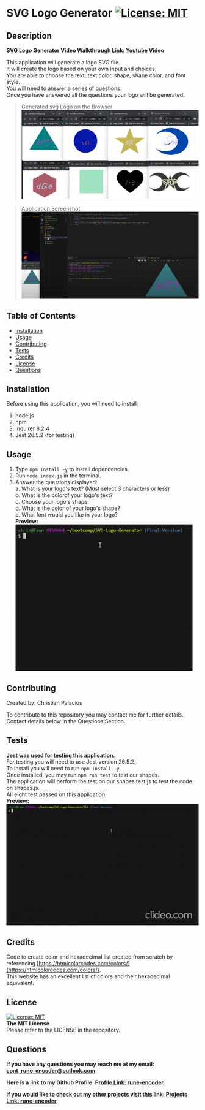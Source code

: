 # SVG Logo Generator [![License: MIT](https://img.shields.io/badge/License-MIT-yellow.svg)](https://opensource.org/licenses/MIT) 

 ## Description
 
 **SVG Logo Generator Video Walkthrough Link: [Youtube Video](https://www.youtube.com/watch?v=b4VhrR389VU)** 
 
 This application will generate a logo SVG file.  
 It will create the logo based on your own input and choices.  
 You are able to choose the text, text color, shape, shape color, and font style.  
 You will need to answer a series of questions.  
 Once you have answered all the questions your logo will be generated.  
 
 >Generated svg Logo on the Browser
 ![Screenshot](./assets/screenshots/generated-shapes.png) 
 
>Application Screenshot
 ![Screenshot](./assets/screenshots/screenshot.png) 
 ## Table of Contents
 
  - [Installation](#installation)
  - [Usage](#usage)
  - [Contributing](#contributing)
  - [Tests](#tests)
  - [Credits](#credits)
  - [License](#license)
  - [Questions](#questions)
 
 ## Installation
 
 Before using this application, you will need to install:
 1. node.js
 2. npm 
 3. Inquirer 8.2.4 
 4. Jest 26.5.2 (for testing)
 
 ## Usage
 
 1. Type `npm install -y` to install dependencies.  
 2. Run `node index.js` in the terminal.  
 3. Answer the questions displayed:  
 a. What is your logo's text? (Must select 3 characters or less)  
 b. What is the colorof your logo's text?  
 c. Choose your logo's shape:  
 d. What is the color of your logo's shape?  
 e. What font would you like in your logo?  
**Preview:**  
![Questions List](./assets/screenshots/console-prompt.gif)  
 
 
 ## Contributing
 
 Created by: Christian Palacios
 
 To contribute to this repository you may contact me for further details.  
 Contact details below in the Questions Section.
 
 ## Tests

 **Jest was used for testing this application.**  
 For testing you will need to use Jest version 26.5.2.  
 To install you will need to run `npm install -y`.  
 Once installed, you may run `npm run test` to test our shapes.  
 The application will perform the test on our shapes.test.js to test the code on shapes.js.  
 All eight test passed on this application.  
 **Preview:**  
 ![Testing](./assets/screenshots/jest-test.gif) 
 
 ## Credits
 
Code to create color and hexadecimal list created from scratch by referencing [https://htmlcolorcodes.com/colors/](https://htmlcolorcodes.com/colors/).  
This website has an excellent list of colors and their hexadecimal equivalent. 
 
 ## License

 [![License: MIT](https://img.shields.io/badge/License-MIT-yellow.svg)](https://opensource.org/licenses/MIT)  
 **The MIT License**  
 Please refer to the LICENSE in the repository.

 ## Questions
 
 **If you have any questions you may reach me at my email: [cont_rune_encoder@outlook.com](mailto:cont_rune_encoder@outlook.com)**  

 **Here is a link to my Github Profile: [Profile Link: rune-encoder](https://github.com/rune-encoder)**  

 **If you would like to check out my other projects visit this link: [Projects Link: rune-encoder](https://github.com/rune-encoder?tab=repositories)**  
    